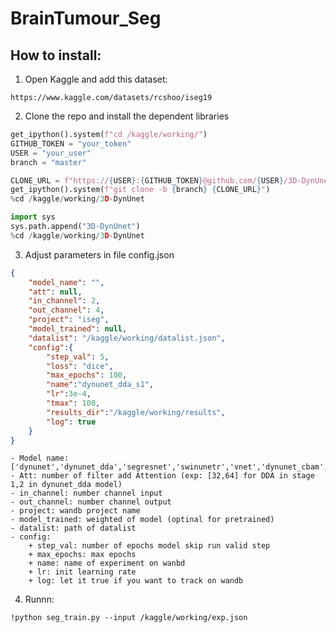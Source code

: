# BrainTumour_Seg

## How to install:
1. Open Kaggle and add this dataset:
```
https://www.kaggle.com/datasets/rcshoo/iseg19
```
2. Clone the repo and install the dependent libraries
```python
get_ipython().system(f"cd /kaggle/working/")
GITHUB_TOKEN = "your_token"
USER = "your_user"
branch = "master"

CLONE_URL = f"https://{USER}:{GITHUB_TOKEN}@github.com/{USER}/3D-DynUnet.git"
get_ipython().system(f"git clone -b {branch} {CLONE_URL}")
%cd /kaggle/working/3D-DynUnet

import sys
sys.path.append("3D-DynUnet")
%cd /kaggle/working/3D-DynUnet
```

3. Adjust parameters in file config.json
```json
{
    "model_name": "", 
    "att": null,
    "in_channel": 2,
    "out_channel": 4,
    "project": "iseg",
    "model_trained": null,
    "datalist": "/kaggle/working/datalist.json",
    "config":{
        "step_val": 5,
        "loss": "dice",
        "max_epochs": 100,
        "name":"dynunet_dda_s1",
        "lr":3e-4,
        "tmax": 100,
        "results_dir":"/kaggle/working/results",
        "log": true
    }
} 
```
    - Model name: ['dynunet','dynunet_dda','segresnet','swinunetr','vnet','dynunet_cbam','dsdynunet','dsdynunet_cbam','dsdynunet_dda']
    - Att: number of filter add Attention (exp: [32,64] for DDA in stage 1,2 in dynunet_dda model)
    - in_channel: number channel input
    - out_channel: number channel output
    - project: wandb project name
    - model_trained: weighted of model (optinal for pretrained)
    - datalist: path of datalist
    - config: 
        + step_val: number of epochs model skip run valid step
        + max_epochs: max epochs
        + name: name of experiment on wanbd
        + lr: init learning rate 
        + log: let it true if you want to track on wandb


4. Runnn:
```
!python seg_train.py --input /kaggle/working/exp.json
```
